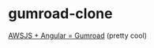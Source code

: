 gumroad-clone
=============

[AWSJS + Angular = Gumroad](http://www.ng-newsletter.com/posts/aws-js-sdk.html) (pretty cool)
